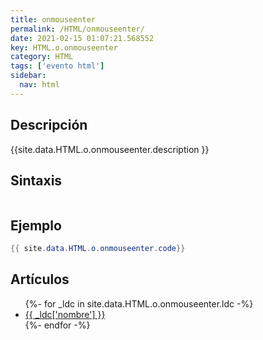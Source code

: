 ```yaml
---
title: onmouseenter
permalink: /HTML/onmouseenter/
date: 2021-02-15 01:07:21.568552
key: HTML.o.onmouseenter
category: HTML
tags: ['evento html']
sidebar: 
  nav: html
---
```


## Descripción
{{site.data.HTML.o.onmouseenter.description }}

## Sintaxis
~~~html
~~~

## Ejemplo
~~~java
{{ site.data.HTML.o.onmouseenter.code}}
~~~

## Artículos
<ul>
{%- for _ldc in site.data.HTML.o.onmouseenter.ldc -%}
   <li>
       <a href="{{_ldc['url'] }}">{{ _ldc['nombre'] }}</a>
   </li>
{%- endfor -%}
</ul>
